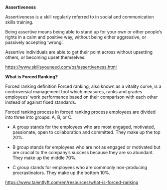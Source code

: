 <b> Assertiveness </b>

Assertiveness is a skill regularly referred to in social and communication skills training.

Being assertive means being able to stand up for your own or other people’s rights in a calm and positive way, without being either aggressive, or passively accepting ‘wrong’.

Assertive individuals are able to get their point across without upsetting others, or becoming upset themselves.



https://www.skillsyouneed.com/ps/assertiveness.html


<b>What is Forced Ranking?</b>

Forced ranking definition
Forced ranking, also known as a vitality curve, is a controversial management tool which measures, ranks and grades employees' work performance based on their comparison with each other instead of against fixed standards.

Forced ranking process
In forced ranking process employees are divided into three into groups: A, B, or C.

-	A group stands for the employees who are most engaged, motivated, passionate, open to collaboration and committed. They make up the top 20%.

-	B group stands for employees who are not as engaged or motivated but are crucial to the company’s success because they are so abundant. They make up the middle 70%.

-	C group stands for employees who are commonly non-producing procrastinators. They make up the bottom 10%.

https://www.talentlyft.com/en/resources/what-is-forced-ranking

